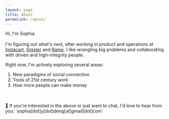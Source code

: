 ```yaml
---
layout: page
title: About
permalink: /about/
---
```


Hi, I'm Sophia. 
<br> <br>
I'm figuring out what's next, after working in product and operations at <a href="http://instacart.com/">Instacart</a>, <a href="https://gigster.com/">Gigster</a> and <a href="https://ramp.com/">Ramp</a>.  I like wrangling big problems and collaborating with driven and high-integrity people.  

Right now, I'm actively exploring several areas:
<ol>
  <li> New paradigms of social connection </li>
  <li> Tools of 21st century work </li>
  <li> How more people can make money </li>
</ol>
<br>
<br>
💌 If you're interested in the above or just want to chat, I'd love to hear from you:  `sophia[dot]y[dot]deng[at]gmail[dot]com`
